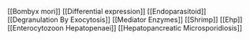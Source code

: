 [[Bombyx mori]]
[[Differential expression]]
[[Endoparasitoid]]
[[Degranulation By Exocytosis]]
[[Mediator Enzymes]]
[[Shrimp]]
[[Ehp]]
[[Enterocytozoon Hepatopenaei]]
[[Hepatopancreatic Microsporidiosis]]
